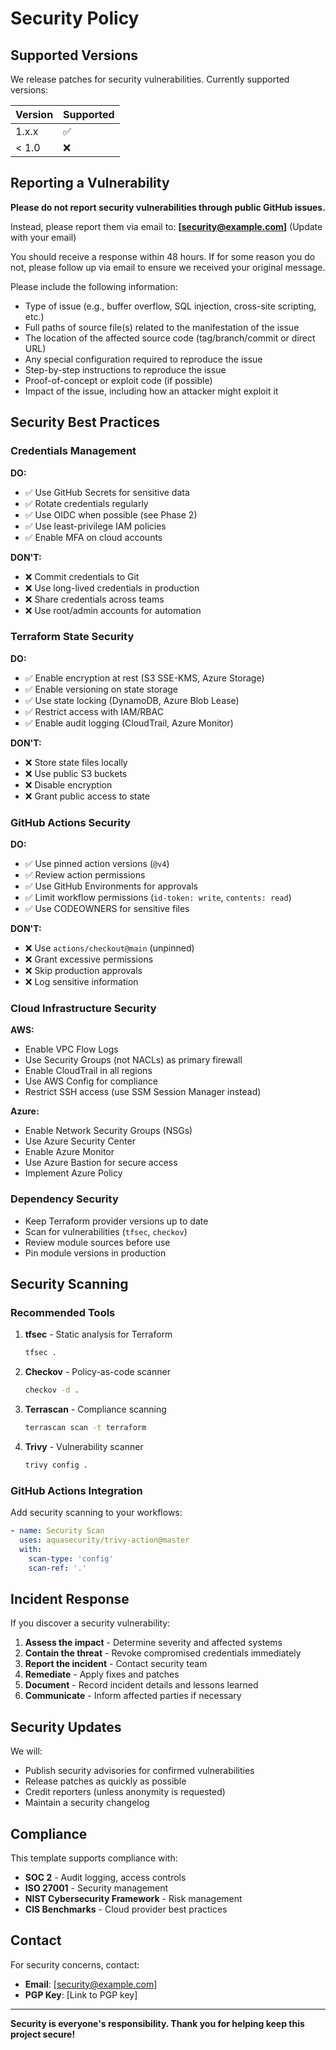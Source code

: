 # Security Policy

## Supported Versions

We release patches for security vulnerabilities. Currently supported versions:

| Version | Supported          |
| ------- | ------------------ |
| 1.x.x   | :white_check_mark: |
| < 1.0   | :x:                |

## Reporting a Vulnerability

**Please do not report security vulnerabilities through public GitHub issues.**

Instead, please report them via email to: **[security@example.com]** (Update with your email)

You should receive a response within 48 hours. If for some reason you do not, please follow up via email to ensure we received your original message.

Please include the following information:

- Type of issue (e.g., buffer overflow, SQL injection, cross-site scripting, etc.)
- Full paths of source file(s) related to the manifestation of the issue
- The location of the affected source code (tag/branch/commit or direct URL)
- Any special configuration required to reproduce the issue
- Step-by-step instructions to reproduce the issue
- Proof-of-concept or exploit code (if possible)
- Impact of the issue, including how an attacker might exploit it

## Security Best Practices

### Credentials Management

**DO:**
- ✅ Use GitHub Secrets for sensitive data
- ✅ Rotate credentials regularly
- ✅ Use OIDC when possible (see Phase 2)
- ✅ Use least-privilege IAM policies
- ✅ Enable MFA on cloud accounts

**DON'T:**
- ❌ Commit credentials to Git
- ❌ Use long-lived credentials in production
- ❌ Share credentials across teams
- ❌ Use root/admin accounts for automation

### Terraform State Security

**DO:**
- ✅ Enable encryption at rest (S3 SSE-KMS, Azure Storage)
- ✅ Enable versioning on state storage
- ✅ Use state locking (DynamoDB, Azure Blob Lease)
- ✅ Restrict access with IAM/RBAC
- ✅ Enable audit logging (CloudTrail, Azure Monitor)

**DON'T:**
- ❌ Store state files locally
- ❌ Use public S3 buckets
- ❌ Disable encryption
- ❌ Grant public access to state

### GitHub Actions Security

**DO:**
- ✅ Use pinned action versions (`@v4`)
- ✅ Review action permissions
- ✅ Use GitHub Environments for approvals
- ✅ Limit workflow permissions (`id-token: write`, `contents: read`)
- ✅ Use CODEOWNERS for sensitive files

**DON'T:**
- ❌ Use `actions/checkout@main` (unpinned)
- ❌ Grant excessive permissions
- ❌ Skip production approvals
- ❌ Log sensitive information

### Cloud Infrastructure Security

**AWS:**
- Enable VPC Flow Logs
- Use Security Groups (not NACLs) as primary firewall
- Enable CloudTrail in all regions
- Use AWS Config for compliance
- Restrict SSH access (use SSM Session Manager instead)

**Azure:**
- Enable Network Security Groups (NSGs)
- Use Azure Security Center
- Enable Azure Monitor
- Use Azure Bastion for secure access
- Implement Azure Policy

### Dependency Security

- Keep Terraform provider versions up to date
- Scan for vulnerabilities (`tfsec`, `checkov`)
- Review module sources before use
- Pin module versions in production

## Security Scanning

### Recommended Tools

1. **tfsec** - Static analysis for Terraform
   ```bash
   tfsec .
   ```

2. **Checkov** - Policy-as-code scanner
   ```bash
   checkov -d .
   ```

3. **Terrascan** - Compliance scanning
   ```bash
   terrascan scan -t terraform
   ```

4. **Trivy** - Vulnerability scanner
   ```bash
   trivy config .
   ```

### GitHub Actions Integration

Add security scanning to your workflows:

```yaml
- name: Security Scan
  uses: aquasecurity/trivy-action@master
  with:
    scan-type: 'config'
    scan-ref: '.'
```

## Incident Response

If you discover a security vulnerability:

1. **Assess the impact** - Determine severity and affected systems
2. **Contain the threat** - Revoke compromised credentials immediately
3. **Report the incident** - Contact security team
4. **Remediate** - Apply fixes and patches
5. **Document** - Record incident details and lessons learned
6. **Communicate** - Inform affected parties if necessary

## Security Updates

We will:
- Publish security advisories for confirmed vulnerabilities
- Release patches as quickly as possible
- Credit reporters (unless anonymity is requested)
- Maintain a security changelog

## Compliance

This template supports compliance with:
- **SOC 2** - Audit logging, access controls
- **ISO 27001** - Security management
- **NIST Cybersecurity Framework** - Risk management
- **CIS Benchmarks** - Cloud provider best practices

## Contact

For security concerns, contact:
- **Email**: [security@example.com]
- **PGP Key**: [Link to PGP key]

---

**Security is everyone's responsibility. Thank you for helping keep this project secure!**
